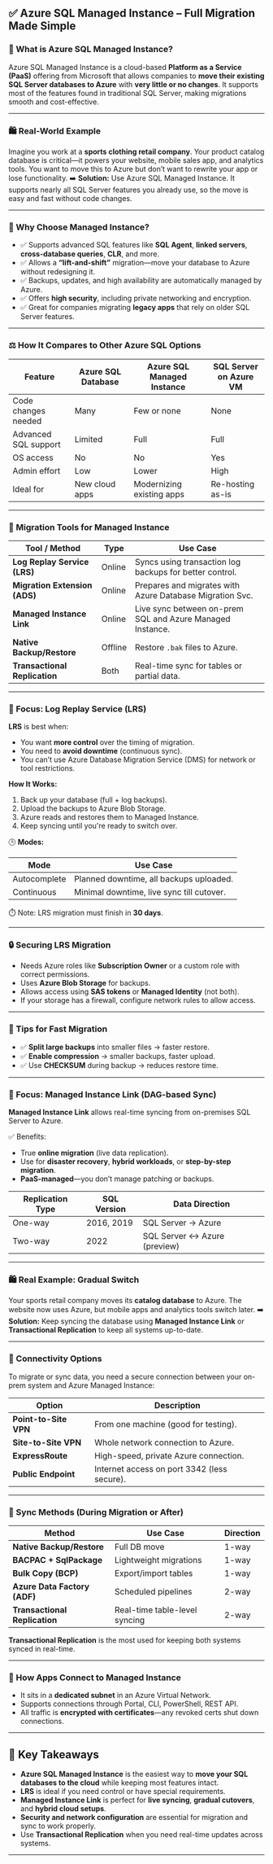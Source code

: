 ## ✅ Azure SQL Managed Instance – Full Migration Made Simple

### 🔑 What is Azure SQL Managed Instance?

Azure SQL Managed Instance is a cloud-based **Platform as a Service (PaaS)** offering from Microsoft that allows companies to **move their existing SQL Server databases to Azure** with **very little or no changes**. It supports most of the features found in traditional SQL Server, making migrations smooth and cost-effective.

---

### 🛍️ Real-World Example

Imagine you work at a **sports clothing retail company**. Your product catalog database is critical—it powers your website, mobile sales app, and analytics tools. You want to move this to Azure but don’t want to rewrite your app or lose functionality.
➡️ **Solution:** Use Azure SQL Managed Instance. It supports nearly all SQL Server features you already use, so the move is easy and fast without code changes.

---

### 🚀 Why Choose Managed Instance?

- ✅ Supports advanced SQL features like **SQL Agent**, **linked servers**, **cross-database queries**, **CLR**, and more.
- ✅ Allows a **“lift-and-shift”** migration—move your database to Azure without redesigning it.
- ✅ Backups, updates, and high availability are automatically managed by Azure.
- ✅ Offers **high security**, including private networking and encryption.
- ✅ Great for companies migrating **legacy apps** that rely on older SQL Server features.

---

### ⚖️ How It Compares to Other Azure SQL Options

| Feature              | Azure SQL Database | Azure SQL Managed Instance | SQL Server on Azure VM |
| -------------------- | ------------------ | -------------------------- | ---------------------- |
| Code changes needed  | Many               | Few or none                | None                   |
| Advanced SQL support | Limited            | Full                       | Full                   |
| OS access            | No                 | No                         | Yes                    |
| Admin effort         | Low                | Lower                      | High                   |
| Ideal for            | New cloud apps     | Modernizing existing apps  | Re-hosting as-is       |

---

### 🧰 Migration Tools for Managed Instance

| Tool / Method                 | Type    | Use Case                                                  |
| ----------------------------- | ------- | --------------------------------------------------------- |
| **Log Replay Service (LRS)**  | Online  | Syncs using transaction log backups for better control.   |
| **Migration Extension (ADS)** | Online  | Prepares and migrates with Azure Database Migration Svc.  |
| **Managed Instance Link**     | Online  | Live sync between on-prem SQL and Azure Managed Instance. |
| **Native Backup/Restore**     | Offline | Restore `.bak` files to Azure.                            |
| **Transactional Replication** | Both    | Real-time sync for tables or partial data.                |

---

### 🔁 Focus: Log Replay Service (LRS)

**LRS** is best when:

- You want **more control** over the timing of migration.
- You need to **avoid downtime** (continuous sync).
- You can’t use Azure Database Migration Service (DMS) for network or tool restrictions.

**How It Works:**

1. Back up your database (full + log backups).
2. Upload the backups to Azure Blob Storage.
3. Azure reads and restores them to Managed Instance.
4. Keep syncing until you're ready to switch over.

🕒 **Modes:**

| Mode         | Use Case                                  |
| ------------ | ----------------------------------------- |
| Autocomplete | Planned downtime, all backups uploaded.   |
| Continuous   | Minimal downtime, live sync till cutover. |

⏱️ Note: LRS migration must finish in **30 days**.

---

### 🔒 Securing LRS Migration

- Needs Azure roles like **Subscription Owner** or a custom role with correct permissions.
- Uses **Azure Blob Storage** for backups.
- Allows access using **SAS tokens** or **Managed Identity** (not both).
- If your storage has a firewall, configure network rules to allow access.

---

### 🚀 Tips for Fast Migration

- ✅ **Split large backups** into smaller files → faster restore.
- ✅ **Enable compression** → smaller backups, faster upload.
- ✅ Use **CHECKSUM** during backup → reduces restore time.

---

### 🔁 Focus: Managed Instance Link (DAG-based Sync)

**Managed Instance Link** allows real-time syncing from on-premises SQL Server to Azure.

✅ Benefits:

- True **online migration** (live data replication).
- Use for **disaster recovery**, **hybrid workloads**, or **step-by-step migration**.
- **PaaS-managed**—you don’t manage patching or backups.

| Replication Type | SQL Version | Data Direction               |
| ---------------- | ----------- | ---------------------------- |
| One-way          | 2016, 2019  | SQL Server → Azure           |
| Two-way          | 2022        | SQL Server ↔ Azure (preview) |

---

### 🛍️ Real Example: Gradual Switch

Your sports retail company moves its **catalog database** to Azure. The website now uses Azure, but mobile apps and analytics tools switch later.
➡️ **Solution:** Keep syncing the database using **Managed Instance Link** or **Transactional Replication** to keep all systems up-to-date.

---

### 🔗 Connectivity Options

To migrate or sync data, you need a secure connection between your on-prem system and Azure Managed Instance:

| Option                | Description                                 |
| --------------------- | ------------------------------------------- |
| **Point-to-Site VPN** | From one machine (good for testing).        |
| **Site-to-Site VPN**  | Whole network connection to Azure.          |
| **ExpressRoute**      | High-speed, private Azure connection.       |
| **Public Endpoint**   | Internet access on port 3342 (less secure). |

---

### 🔄 Sync Methods (During Migration or After)

| Method                        | Use Case                      | Direction |
| ----------------------------- | ----------------------------- | --------- |
| **Native Backup/Restore**     | Full DB move                  | 1-way     |
| **BACPAC + SqlPackage**       | Lightweight migrations        | 1-way     |
| **Bulk Copy (BCP)**           | Export/import tables          | 1-way     |
| **Azure Data Factory (ADF)**  | Scheduled pipelines           | 2-way     |
| **Transactional Replication** | Real-time table-level syncing | 2-way     |

**Transactional Replication** is the most used for keeping both systems synced in real-time.

---

### 🔐 How Apps Connect to Managed Instance

- It sits in a **dedicated subnet** in an Azure Virtual Network.
- Supports connections through Portal, CLI, PowerShell, REST API.
- All traffic is **encrypted with certificates**—any revoked certs shut down connections.

---

## 🧠 Key Takeaways

- **Azure SQL Managed Instance** is the easiest way to **move your SQL databases to the cloud** while keeping most features intact.
- **LRS** is ideal if you need control or have special requirements.
- **Managed Instance Link** is perfect for **live syncing**, **gradual cutovers**, and **hybrid cloud setups**.
- **Security and network configuration** are essential for migration and sync to work properly.
- Use **Transactional Replication** when you need real-time updates across systems.

---
